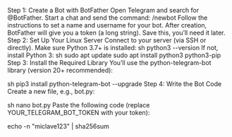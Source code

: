 Step 1: Create a Bot with BotFather
Open Telegram and search for @BotFather.
Start a chat and send the command: /newbot
Follow the instructions to set a name and username for your bot.
After creation, BotFather will give you a token (a long string). Save this, you’ll need it later.
Step 2: Set Up Your Linux Server
Connect to your server (via SSH or directly).
Make sure Python 3.7+ is installed:
sh
python3 --version
If not, install Python 3:
sh
sudo apt update
sudo apt install python3 python3-pip
Step 3: Install the Required Library
You’ll use the python-telegram-bot library (version 20+ recommended):

sh
pip3 install python-telegram-bot --upgrade
Step 4: Write the Bot Code
Create a new file, e.g., bot.py:

sh
nano bot.py
Paste the following code (replace YOUR_TELEGRAM_BOT_TOKEN with your token):




echo -n "miclave123" | sha256sum

